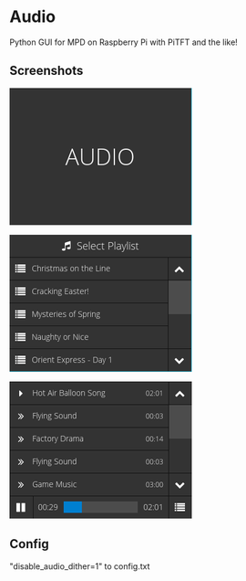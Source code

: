 # Audio
Python GUI for MPD on Raspberry Pi with PiTFT and the like!

## Screenshots

![alt tag](https://github.com/keesjankoster/Audio/raw/master/doc/screen1.png)

![alt tag](https://github.com/keesjankoster/Audio/raw/master/doc/screen2.png)

![alt tag](https://github.com/keesjankoster/Audio/raw/master/doc/screen3.png)


## Config

"disable_audio_dither=1" to config.txt

